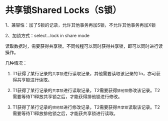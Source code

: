 # 共享锁Shared Locks（S锁）

1、兼容性：加了S锁的记录，允许其他事务再加S锁，不允许其他事务再加X锁

2、加锁方式：select…lock in share mode



读取数据时，需要获得共享锁。不同线程可以同时获得共享锁，即可以同时进行读操作。



几种情况：

1. T1获得了某行记录的`共享锁`进行读取记录，其他需要读取该记录的Tn，亦可获得共享锁进行读取。

2. T1获得了某行记录的`共享锁`进行读取记录，T2需要获得`排他锁`修改该记录。T2需要等待T1释放共享锁之后，才能获得排他锁进行修改。

3. T1获得了某行记录的`排他锁`进行修改记录，T2需要获得`共享锁`读取该记录。T2需要等待T1释放排他锁之后，才能获共享锁进行读取。





